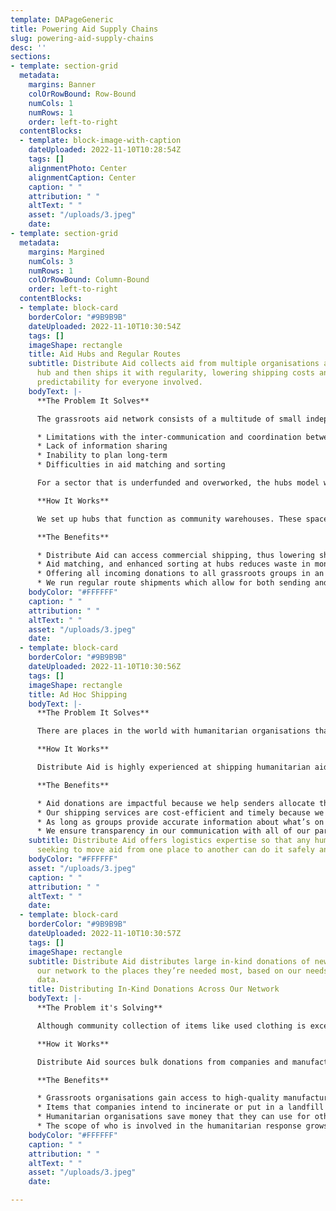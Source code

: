 ```yaml
---
template: DAPageGeneric
title: Powering Aid Supply Chains
slug: powering-aid-supply-chains
desc: ''
sections:
- template: section-grid
  metadata:
    margins: Banner
    colOrRowBound: Row-Bound
    numCols: 1
    numRows: 1
    order: left-to-right
  contentBlocks:
  - template: block-image-with-caption
    dateUploaded: 2022-11-10T10:28:54Z
    tags: []
    alignmentPhoto: Center
    alignmentCaption: Center
    caption: " "
    attribution: " "
    altText: " "
    asset: "/uploads/3.jpeg"
    date: 
- template: section-grid
  metadata:
    margins: Margined
    numCols: 3
    numRows: 1
    colOrRowBound: Column-Bound
    order: left-to-right
  contentBlocks:
  - template: block-card
    borderColor: "#9B9B9B"
    dateUploaded: 2022-11-10T10:30:54Z
    tags: []
    imageShape: rectangle
    title: Aid Hubs and Regular Routes
    subtitle: Distribute Aid collects aid from multiple organisations at one central
      hub and then ships it with regularity, lowering shipping costs and increasing
      predictability for everyone involved.
    bodyText: |-
      **The Problem It Solves**

      The grassroots aid network consists of a multitude of small independent groups that operate in varying environments and management frameworks. Although groups are extremely versatile and resilient, there are limitations that exist; including:

      * Limitations with the inter-communication and coordination between groups
      * Lack of information sharing
      * Inability to plan long-term
      * Difficulties in aid matching and sorting

      For a sector that is underfunded and overworked, the hubs model works to solve these inefficiencies.

      **How It Works**

      We set up hubs that function as community warehouses. These spaces are used for smaller groups to amalgamate aid in order to send a full truck or container full of aid. This system allows for organised aid matching and sorting, regular dispatches of humanitarian aid to frontline groups, and tariff free shipments into the EU.

      **The Benefits**

      * Distribute Aid can access commercial shipping, thus lowering shipping costs by up to 40%.
      * Aid matching, and enhanced sorting at hubs reduces waste in money, space, and CO2 emissions.
      * Offering all incoming donations to all grassroots groups in an area increases cooperation and coordination.
      * We run regular route shipments which allow for both sending and receiving groups to plan ahead, thus improving their services.
    bodyColor: "#FFFFFF"
    caption: " "
    attribution: " "
    altText: " "
    asset: "/uploads/3.jpeg"
    date: 
  - template: block-card
    borderColor: "#9B9B9B"
    dateUploaded: 2022-11-10T10:30:56Z
    tags: []
    imageShape: rectangle
    title: Ad Hoc Shipping
    bodyText: |-
      **The Problem It Solves**

      There are places in the world with humanitarian organisations that need aid items to support their beneficiaries. Other places in the world have aid items to donate. The challenge is getting the aid to these “receiving groups” from those “sending groups.” Without logistics expertise, moving aid across international borders is difficult. Mistakes can be costly. Countries frequently change their regulations and requirements for tax-free import and export of humanitarian aid. Even among seasoned logisticians who are used to moving products around in a corporate setting, the ins and outs of humanitarian aid logistics can be hard to grasp.

      **How It Works**

      Distribute Aid is highly experienced at shipping humanitarian aid. We ensure we keep up to date with updates to countries’ import and export requirements. When a humanitarian organisation reaches out to us for help with transporting aid, we can offer them individual services or a complete logistics package: advising on where the aid is most needed, providing information about loading and unloading requirements, liaising with freight companies on behalf of the humanitarian group, coordinating deliveries to multiple end-receivers in the same region, filing all relevant customs paperwork, etc. We have a solidarity pricing model, meaning we organise shipments for grassroots organisations completely at-cost. Groups can rest easy knowing the logistics are handled, and they don’t have to pay anything extra for this peace of mind.

      **The Benefits**

      * Aid donations are impactful because we help senders allocate them where they are most needed.
      * Our shipping services are cost-efficient and timely because we work with a range of commercial shippers.
      * As long as groups provide accurate information about what’s on a shipment, they don’t need to worry about import and export compliance issues.
      * We ensure transparency in our communication with all of our partners.
    subtitle: Distribute Aid offers logistics expertise so that any humanitarian group
      seeking to move aid from one place to another can do it safely and efficiently.
    bodyColor: "#FFFFFF"
    asset: "/uploads/3.jpeg"
    caption: " "
    attribution: " "
    altText: " "
    date: 
  - template: block-card
    borderColor: "#9B9B9B"
    dateUploaded: 2022-11-10T10:30:57Z
    tags: []
    imageShape: rectangle
    subtitle: Distribute Aid distributes large in-kind donations of new items across
      our network to the places they’re needed most, based on our needs assessment
      data.
    title: Distributing In-Kind Donations Across Our Network
    bodyText: |-
      **The Problem it's Solving**

      Although community collection of items like used clothing is excellent for fulfilling many humanitarian needs, most of the aid that on-the-ground organisations require cannot be second-hand: soap, toothpaste, toothbrushes, underwear, etc. One great source of new items is corporate in-kind donations of items, but grassroots organisations tend to operate at too small a scale for this to be a realistic option.

      **How it Works**

      Distribute Aid sources bulk donations from companies and manufacturers and distributes them across our network. Since DA can represent hundreds of grassroots organisations' interests, larger amounts of aid can enter the aid ecosystem. In other words, this is another way that we bring the benefits of large-scale operations to small- and medium-scale organisations.

      **The Benefits**

      * Grassroots organisations gain access to high-quality manufactured products.
      * Items that companies intend to incinerate or put in a landfill instead go to people who can use them.
      * Humanitarian organisations save money that they can use for other purposes since they don’t have to purchase as many new items.
      * The scope of who is involved in the humanitarian response grows as more companies get involved.
    bodyColor: "#FFFFFF"
    caption: " "
    attribution: " "
    altText: " "
    asset: "/uploads/3.jpeg"
    date: 

---
```

